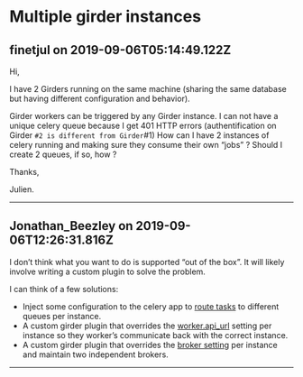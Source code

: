 # Multiple girder instances

## finetjul on 2019-09-06T05:14:49.122Z

Hi,


I have 2 Girders running on the same machine (sharing the same database but having different configuration and behavior).  

Girder workers can be triggered by any Girder instance. I can not have a unique celery queue because I get 401 HTTP errors (authentification on Girder `#2 is different from Girder`\#1) How can I have 2 instances of celery running and making sure they consume their own “jobs” ? Should I create 2 queues, if so, how ?


Thanks,  

Julien.


---

## Jonathan_Beezley on 2019-09-06T12:26:31.816Z

I don’t think what you want to do is supported “out of the box”. It will likely involve writing a custom plugin to solve the problem.


I can think of a few solutions:


* Inject some configuration to the celery app to [route tasks](https://docs.celeryproject.org/en/latest/userguide/routing.html) to different queues per instance.
* A custom girder plugin that overrides the [worker.api\_url](https://github.com/girder/girder_worker/blob/28e63de5d5a4f3272f5c18fcc7577ba6e35ed486/girder_worker/girder_plugin/utils.py#L50) setting per instance so they worker’s communicate back with the correct instance.
* A custom girder plugin that overrides the [broker setting](https://github.com/girder/girder_worker/blob/master/girder_worker/girder_plugin/constants.py#L29) per instance and maintain two independent brokers.

---

